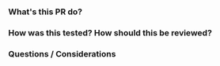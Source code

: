 ### What's this PR do?


### How was this tested? How should this be reviewed?


### Questions / Considerations

